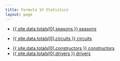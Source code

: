 ```yaml
---
title: Formula 1® Statistics
layout: page
---
```


- [{{ site.data.totals[0].seasons }} seasons](/f1/seasons)
<!-- - [{{ site.data.totals[0].races }} races](/f1/races) -->
- [{{ site.data.totals[0].circuits }} circuits](/f1/circuits)
<!-- - [{{ site.data.totals[0].countries }} countries](/f1/countries) -->
- [{{ site.data.totals[0].constructors }} constructors](/f1/constructors)
- [{{ site.data.totals[0].drivers }} drivers](/f1/drivers)
